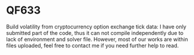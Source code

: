 # QF633
Build volatility from cryptocurrency option exchange tick data: 
I have only submitted part of the code, thus it can not compile independently due to lack of environment and solver file.
However, most of our works are within files uploaded, feel free to contact me if you need further help to read.
